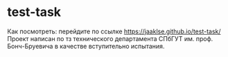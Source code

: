 # test-task
Как посмотреть:
  перейдите по ссылке https://jaaklse.github.io/test-task/
Проект написан по тз технического департамента СПбГУТ им. проф. Бонч-Бруевича в качестве вступительно испытания.
